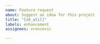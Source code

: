 ```yaml
---
name: Feature request
about: Suggest an idea for this project
title: "[sh_util]"
labels: enhancement
assignees: vroncevic

---
```



